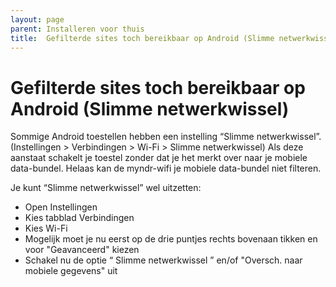 ```yaml
---
layout: page
parent: Installeren voor thuis
title:  Gefilterde sites toch bereikbaar op Android (Slimme netwerkwissel) 
---
```


# Gefilterde sites toch bereikbaar op Android (Slimme netwerkwissel)

Sommige Android toestellen hebben een instelling “Slimme netwerkwissel”.
(Instellingen > Verbindingen > Wi-Fi > Slimme netwerkwissel)
Als deze aanstaat schakelt je toestel zonder dat je het merkt over naar je mobiele data-bundel.
Helaas kan de myndr-wifi je mobiele data-bundel niet filteren.

Je kunt “Slimme netwerkwissel” wel uitzetten:

* Open Instellingen
* Kies tabblad Verbindingen
* Kies Wi-Fi
* Mogelijk moet je nu eerst op de drie puntjes rechts bovenaan tikken en voor "Geavanceerd" kiezen
* Schakel nu de optie “ Slimme netwerkwissel ” en/of "Oversch. naar mobiele gegevens" uit 


